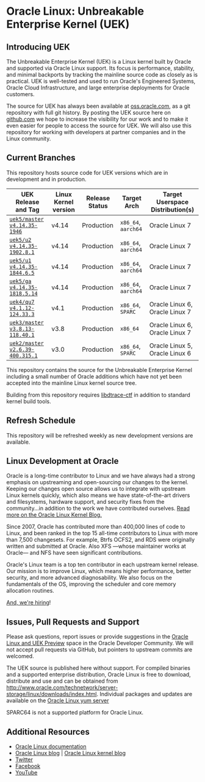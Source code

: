 # Oracle Linux: Unbreakable Enterprise Kernel (UEK)

## Introducing UEK

The Unbreakable Enterprise Kernel (UEK) is a Linux kernel built by Oracle and supported via Oracle Linux support. Its focus is performance, stability, and minimal backports by tracking the mainline source code as closely as is practical. UEK is well-tested and used to run Oracle's Engineered Systems, Oracle Cloud Infrastructure, and large enterprise deployments for Oracle customers.

The source for UEK has always been available at [oss.oracle.com](https://oss.oracle.com/git/gitweb.cgi?p=linux-uek.git;a=summary), as a git repository with full git history. By posting the UEK source here on [github.com](https://github.com/oracle/linux-uek/) we hope to increase the visibility for our work and to make it even easier for people to access the source for UEK. We will also use this repository for working with developers at partner companies and in the Linux community.

## Current Branches

This repository hosts source code for UEK versions which are in development and in production. 

| UEK Release and Tag | Linux Kernel version | Release Status | Target Arch | Target Userspace Distribution(s) |
|--------------------|-----------------------------|----------------------|-----------------|--------------------------------------------|
| [`uek5/master`](https://github.com/oracle/linux-uek/tree/uek5/master)<br/>[`v4.14.35-1946`](https://github.com/oracle/linux-uek/tree/v4.14.35-1946) | v4.14 | Production | `x86_64`, `aarch64` | Oracle Linux 7 |
| [`uek5/u2`](https://github.com/oracle/linux-uek/tree/uek5/u2)<br/>[`v4.14.35-1902.8.1`](https://github.com/oracle/linux-uek/tree/v4.14.35-1902.8.1) | v4.14 | Production | `x86_64`, `aarch64` | Oracle Linux 7 |
| [`uek5/u1`](https://github.com/oracle/linux-uek/tree/uek5/u1)<br/>[`v4.14.35-1844.6.5`](https://github.com/oracle/linux-uek/tree/v4.14.35-1844.6.5) | v4.14 | Production | `x86_64`, `aarch64` | Oracle Linux 7 |
| [`uek5/ga`](https://github.com/oracle/linux-uek/tree/uek5/ga)<br/>[`v4.14.35-1818.5.14`](https://github.com/oracle/linux-uek/tree/v4.14.35-1818.5.14) | v4.14 | Production | `x86_64`, `aarch64` | Oracle Linux 7 |
| [`uek4/qu7`](https://github.com/oracle/linux-uek/tree/uek4/qu7)<br/>[`v4.1.12-124.33.3`](https://github.com/oracle/linux-uek/tree/v4.1.12-124.33.3) | v4.1 | Production | `x86_64`, `SPARC` | Oracle Linux 6, Oracle Linux 7 |
| [`uek3/master`](https://github.com/oracle/linux-uek/tree/uek3/master)<br/>[`v3.8.13-118.40.1`](https://github.com/oracle/linux-uek/tree/v3.8.13-118.40.1) | v3.8 | Production | `x86_64` | Oracle Linux 6, Oracle Linux 7 |
| [`uek2/master`](https://github.com/oracle/linux-uek/tree/uek2/master)<br/>[`v2.6.39-400.315.1`](https://github.com/oracle/linux-uek/tree/v2.6.39-400.315.1) | v3.0 | Production | `x86_64`, `SPARC` | Oracle Linux 5, Oracle Linux 6 |


This repository contains the source for the Unbreakable Enterprise Kernel 
including a small number of Oracle additions which have not yet been accepted into the mainline 
Linux kernel source tree.

Building from this repository requires [libdtrace-ctf](https://github.com/oracle/libdtrace-ctf/) in addition to standard kernel build tools.

## Refresh Schedule

This repository will be refreshed weekly as new development versions are available.

## Linux Development at Oracle

Oracle is a long-time contributor to Linux and we have always had a strong emphasis on upstreaming and open-sourcing our changes to the kernel. Keeping our changes open source allows us to integrate with upstream Linux kernels quickly, which also means we have state-of-the-art drivers and filesystems, hardware support, and security fixes from the community...in addition to the work we have contributed ourselves. [Read more on the Oracle Linux Kernel Blog.](https://blogs.oracle.com/linuxkernel)

Since 2007, Oracle has contributed more than 400,000 lines of code to Linux, and been ranked in the top 15 all-time contributors to Linux with more than 7,500 changesets. For example, Btrfs OCFS2, and RDS were originally written and submitted at Oracle. Also XFS —whose maintainer works at Oracle— and NFS have seen significant contributions.

Oracle's Linux team is a top ten contributor in each upstream kernel release. Our mission is to improve Linux, which means higher performance, better security, and more advanced diagnosability. We also focus on the fundamentals of the OS, improving the scheduler and core memory allocation routines. 

[And, we're hiring](https://www.oracle.com/corporate/careers/index.html)!

## Issues, Pull Requests and Support

Please ask questions, report issues or provide suggestions in the
[Oracle Linux and UEK Preview](https://community.oracle.com/community/server_&_storage_systems/linux/oracle_linux_and_uek_preview)
space in the Oracle Developer Community. We will not accept pull requests via GitHub, but pointers to upstream commits are welcomed.

The UEK source is published here without support. For compiled binaries and a supported
enterprise distribution, Oracle Linux is free to download, distribute and use and can be obtained from http://www.oracle.com/technetwork/server-storage/linux/downloads/index.html.  Individual packages and updates are available on the [Oracle Linux yum server](https://yum.oracle.com/)

SPARC64 is not a supported platform for Oracle Linux.


## Additional Resources

* [Oracle Linux documentation](http://docs.oracle.com/en/operating-systems/linux.html)
* [Oracle Linux blog](https://blogs.oracle.com/linux/) | [Oracle Linux kernel blog](https://blogs.oracle.com/linuxkernel)
* [Twitter](https://twitter.com/oraclelinux) 
* [Facebook](https://www.facebook.com/OracleLinux/)
* [YouTube](https://www.youtube.com/user/OracleLinuxChannel/)


